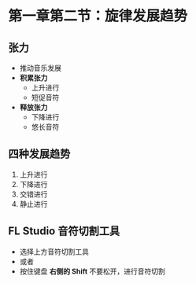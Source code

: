 # 第一章第二节：旋律发展趋势

## 张力

- 推动音乐发展
- **积累张力**
  - 上升进行
  - 短促音符
- **释放张力**
  - 下降进行
  - 悠长音符

## 四种发展趋势

1. 上升进行
2. 下降进行
3. 交错进行
4. 静止进行

## FL Studio 音符切割工具

- 选择上方音符切割工具
- 或者
- 按住键盘 **右侧的 Shift** 不要松开，进行音符切割